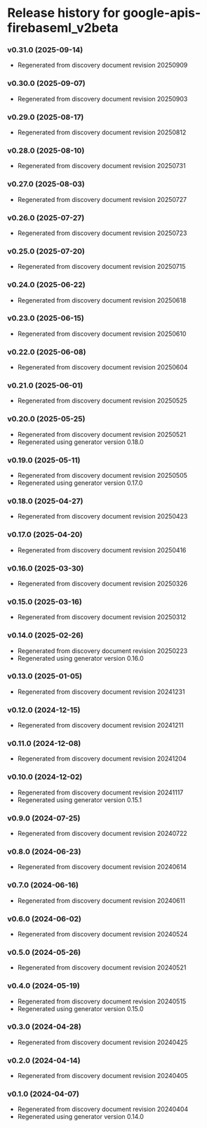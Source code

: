 # Release history for google-apis-firebaseml_v2beta

### v0.31.0 (2025-09-14)

* Regenerated from discovery document revision 20250909

### v0.30.0 (2025-09-07)

* Regenerated from discovery document revision 20250903

### v0.29.0 (2025-08-17)

* Regenerated from discovery document revision 20250812

### v0.28.0 (2025-08-10)

* Regenerated from discovery document revision 20250731

### v0.27.0 (2025-08-03)

* Regenerated from discovery document revision 20250727

### v0.26.0 (2025-07-27)

* Regenerated from discovery document revision 20250723

### v0.25.0 (2025-07-20)

* Regenerated from discovery document revision 20250715

### v0.24.0 (2025-06-22)

* Regenerated from discovery document revision 20250618

### v0.23.0 (2025-06-15)

* Regenerated from discovery document revision 20250610

### v0.22.0 (2025-06-08)

* Regenerated from discovery document revision 20250604

### v0.21.0 (2025-06-01)

* Regenerated from discovery document revision 20250525

### v0.20.0 (2025-05-25)

* Regenerated from discovery document revision 20250521
* Regenerated using generator version 0.18.0

### v0.19.0 (2025-05-11)

* Regenerated from discovery document revision 20250505
* Regenerated using generator version 0.17.0

### v0.18.0 (2025-04-27)

* Regenerated from discovery document revision 20250423

### v0.17.0 (2025-04-20)

* Regenerated from discovery document revision 20250416

### v0.16.0 (2025-03-30)

* Regenerated from discovery document revision 20250326

### v0.15.0 (2025-03-16)

* Regenerated from discovery document revision 20250312

### v0.14.0 (2025-02-26)

* Regenerated from discovery document revision 20250223
* Regenerated using generator version 0.16.0

### v0.13.0 (2025-01-05)

* Regenerated from discovery document revision 20241231

### v0.12.0 (2024-12-15)

* Regenerated from discovery document revision 20241211

### v0.11.0 (2024-12-08)

* Regenerated from discovery document revision 20241204

### v0.10.0 (2024-12-02)

* Regenerated from discovery document revision 20241117
* Regenerated using generator version 0.15.1

### v0.9.0 (2024-07-25)

* Regenerated from discovery document revision 20240722

### v0.8.0 (2024-06-23)

* Regenerated from discovery document revision 20240614

### v0.7.0 (2024-06-16)

* Regenerated from discovery document revision 20240611

### v0.6.0 (2024-06-02)

* Regenerated from discovery document revision 20240524

### v0.5.0 (2024-05-26)

* Regenerated from discovery document revision 20240521

### v0.4.0 (2024-05-19)

* Regenerated from discovery document revision 20240515
* Regenerated using generator version 0.15.0

### v0.3.0 (2024-04-28)

* Regenerated from discovery document revision 20240425

### v0.2.0 (2024-04-14)

* Regenerated from discovery document revision 20240405

### v0.1.0 (2024-04-07)

* Regenerated from discovery document revision 20240404
* Regenerated using generator version 0.14.0

